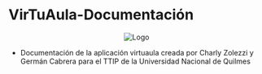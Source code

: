 # VirTuAula-Documentación
<p align="center">
   <img src="https://cdn.discordapp.com/attachments/828784442293485578/886246124103532584/unknown.png" alt="Logo"/>
</p>

* Documentación de la aplicación virtuaula creada por Charly Zolezzi y Germán Cabrera para el TTIP de la Universidad Nacional de Quilmes
